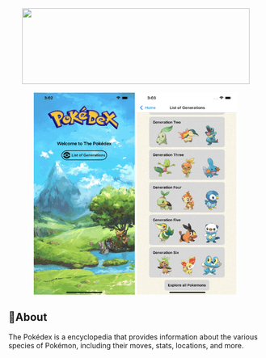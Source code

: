 <div align = 'center'> 
<img src = https://camo.githubusercontent.com/418d92ecbe7cd1805153001a34147ab7c965103432ff4a68eaa2fc5d4e6c1b42/68747470733a2f2f696b2e696d6167656b69742e696f2f6877796b73766a3469762f706f6b656465785f4e5f576757724a4b30732e706e67 width="450" height="150"/> 

<img src = assets/images/poke1.gif width="200" height= "400"/> <img  src = assets/images/poke2.gif width="200" height= "400"/>
</div>


## 📃About
The Pokédex is a encyclopedia that provides information about the various species of Pokémon, including their moves, stats, locations, and more.
